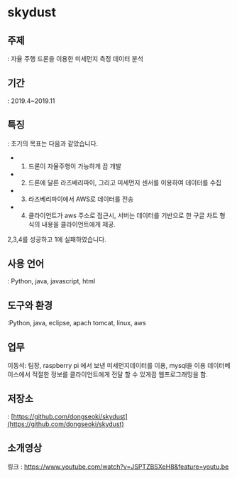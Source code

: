 # skydust
## 주제
: 자율 주행  드론을 이용한 미세먼지 측정 데이터 분석

## 기간
: 2019.4~2019.11
## 특징
: 초기의 목표는 다음과 같았습니다.
- 1. 드론이 자율주행이 가능하게 끔 개발
- 2.   드론에 달른 라즈베리파이, 그리고 미세먼지 센서를 이용하여 데이터를 수집
- 3. 라즈베리파이에서 AWS로 데이터를 전송
- 4. 클라이언트가 aws 주소로 접근시, 서버는 데이터를 기반으로 한 구글 차트 형식의 내용을 클라이언트에게 제공.

2,3,4를 성공하고 1에 실패하였습니다.

## 사용 언어 
: Python, java, javascript, html

## 도구와 환경
:Python, java, eclipse, apach tomcat, linux, aws

## 업무 
이동석: 팀장, raspberry pi 에서 보낸 미세먼지데이터를 이용, mysql을 이용 데이터베이스에서 적절한 정보를 클라이언트에게 전달 할 수 있게끔 웹프로그래밍을 함.

## 저장소 
: [https://github.com/dongseoki/skydust](https://github.com/dongseoki/skydust)

## 소개영상
링크 : https://www.youtube.com/watch?v=JSPTZBSXeH8&feature=youtu.be
